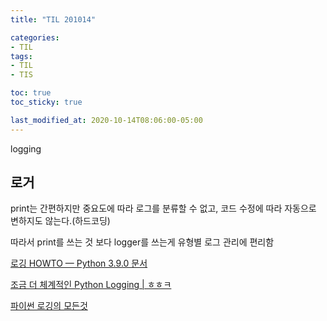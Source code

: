 ```yaml
---
title: "TIL 201014"

categories:
- TIL
tags:
- TIL
- TIS

toc: true
toc_sticky: true

last_modified_at: 2020-10-14T08:06:00-05:00
---
```

logging

## 로거

print는 간편하지만 중요도에 따라 로그를 분류할 수 없고, 코드 수정에 따라 자동으로 변하지도 않는다.(하드코딩)

따라서 print를 쓰는 것 보다 logger를 쓰는게 유형별 로그 관리에 편리함

[로깅 HOWTO — Python 3.9.0 문서](https://docs.python.org/ko/3/howto/logging.html#loggers)

[조금 더 체계적인 Python Logging \| ㅎㅎㅋ](https://hwangheek.github.io/2019/python-logging/)

[파이썬 로깅의 모든것](https://hamait.tistory.com/880)
